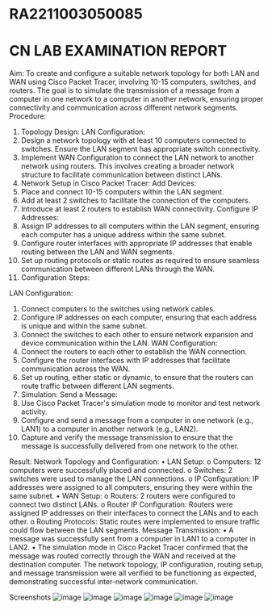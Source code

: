 # RA2211003050085
# CN LAB EXAMINATION REPORT
Aim:
To create and configure a suitable network topology for both LAN and WAN using Cisco Packet Tracer, involving 10-15 computers, switches, and routers. The goal is to simulate the transmission of a message from a computer in one network to a computer in another network, ensuring proper connectivity and communication across different network segments.
Procedure:
1. Topology Design:
LAN Configuration:
1.	Design a network topology with at least 10 computers connected to switches. Ensure the LAN segment has appropriate switch connectivity.
2.	Implement WAN Configuration to connect the LAN network to another network using routers. This involves creating a broader network structure to facilitate communication between distinct LANs.
2. Network Setup in Cisco Packet Tracer:
Add Devices:
1.	Place and connect 10-15 computers within the LAN segment.
2.	Add at least 2 switches to facilitate the connection of the computers.
3.	Introduce at least 2 routers to establish WAN connectivity.
Configure IP Addresses:
1.	Assign IP addresses to all computers within the LAN segment, ensuring each computer has a unique address within the same subnet.
2.	Configure router interfaces with appropriate IP addresses that enable routing between the LAN and WAN segments.
3.	Set up routing protocols or static routes as required to ensure seamless communication between different LANs through the WAN.
4.	Configuration Steps:

LAN Configuration:
1.	Connect computers to the switches using network cables.
2.	Configure IP addresses on each computer, ensuring that each address is unique and within the same subnet.
3.	Connect the switches to each other to ensure network expansion and device communication within the LAN.
WAN Configuration:
1.	Connect the routers to each other to establish the WAN connection.
2.	Configure the router interfaces with IP addresses that facilitate communication across the WAN.
3.	Set up routing, either static or dynamic, to ensure that the routers can route traffic between different LAN segments.
4. Simulation:
Send a Message:
1.	Use Cisco Packet Tracer's simulation mode to monitor and test network activity.
2.	Configure and send a message from a computer in one network (e.g., LAN1) to a computer in another network (e.g., LAN2).
3.	Capture and verify the message transmission to ensure that the message is successfully delivered from one network to the other.

Result:
Network Topology and Configuration:
•	LAN Setup:
o	Computers: 12 computers were successfully placed and connected.
o	Switches: 2 switches were used to manage the LAN connections.
o	IP Configuration: IP addresses were assigned to all computers, ensuring they were within the same subnet.
•	WAN Setup:
o	Routers: 2 routers were configured to connect two distinct LANs.
o	Router IP Configuration: Routers were assigned IP addresses on their interfaces to connect the LANs and to each other.
o	Routing Protocols: Static routes were implemented to ensure traffic could flow between the LAN segments.
Message Transmission:
•	A message was successfully sent from a computer in LAN1 to a computer in LAN2.
•	The simulation mode in Cisco Packet Tracer confirmed that the message was routed correctly through the WAN and received at the destination computer.
The network topology, IP configuration, routing setup, and message transmission were all verified to be functioning as expected, demonstrating successful inter-network communication.

Screenshots 
![image](https://github.com/user-attachments/assets/92ce1839-4664-487c-bf85-80b7a52ee78f)
![image](https://github.com/user-attachments/assets/99fa7285-a7d6-47ac-a242-668562b5a2db)
![image](https://github.com/user-attachments/assets/01a7ad01-ae80-44a6-bf01-c1be704774ed)
![image](https://github.com/user-attachments/assets/c94589e3-d849-4695-9d3e-5efe3f00405b)
![image](https://github.com/user-attachments/assets/1f1fb457-ec7a-4a0a-a382-9733bc66ead5)
![image](https://github.com/user-attachments/assets/05e4ec85-01c0-4b18-aeb2-987b6bc47991)

